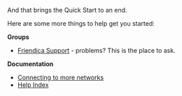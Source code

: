 And that brings the Quick Start to an end.

Here are some more things to help get you started:

**Groups**


- <a href="http://helpers.pyxis.uberspace.de/profile/helpers">Friendica Support</a> - problems?  This is the place to ask.

**Documentation**

- <a href="help/Connectors">Connecting to more networks</a>
- <a href="help">Help Index</a>



